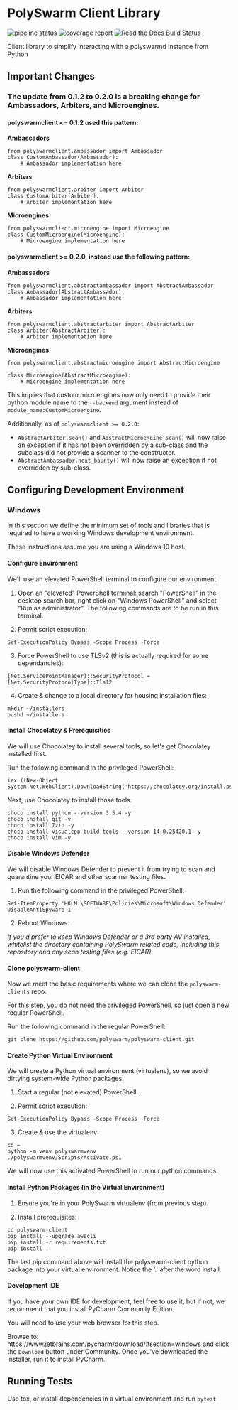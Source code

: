 # PolySwarm Client Library

[![pipeline status](https://gitlab.polyswarm.io/externalci/polyswarm-client/badges/master/pipeline.svg)](https://gitlab.polyswarm.io/externalci/polyswarm-client/commits/master)
[![coverage report](https://gitlab.polyswarm.io/externalci/polyswarm-client/badges/master/coverage.svg)](https://gitlab.polyswarm.io/externalci/polyswarm-client/commits/master)
[![Read the Docs Build Status](https://readthedocs.org/projects/polyswarm-client/badge/?version=latest)](https://polyswarm-client.readthedocs.io/en/latest/)

Client library to simplify interacting with a polyswarmd instance from Python

## Important Changes

### The update from 0.1.2 to 0.2.0 is a breaking change for Ambassadors, Arbiters, and Microengines.

#### polyswarmclient <= 0.1.2 used this pattern:

**Ambassadors**
```
from polyswarmclient.ambassador import Ambassador
class CustomAmbassador(Ambassador):
    # Ambassador implementation here
```

**Arbiters**
```
from polyswarmclient.arbiter import Arbiter
class CustomArbiter(Arbiter):
    # Arbiter implementation here
```

**Microengines**
```
from polyswarmclient.microengine import Microengine
class CustomMicroengine(Microengine):
    # Microengine implementation here
```

#### polyswarmclient >= 0.2.0, instead use the following pattern:

**Ambassadors**
```
from polyswarmclient.abstractambassador import AbstractAmbassador
class Ambassador(AbstractAmbassador):
    # Ambassador implementation here
```

**Arbiters**
```
from polyswarmclient.abstractarbiter import AbstractArbiter
class Arbiter(AbstractArbiter):
    # Arbiter implementation here
```

**Microengines**
```
from polyswarmclient.abstractmicroengine import AbstractMicroengine

class Microengine(AbstractMicroengine):
    # Microengine implementation here
```

This implies that custom microengines now only need to provide their python module name to the `--backend` argument
instead of `module_name:CustomMicroengine`.

Additionally, as of `polyswarmclient >= 0.2.0`:

* `AbstractArbiter.scan()` and `AbstractMicroengine.scan()` will now raise an exception if it 
has not been overridden by a sub-class and the subclass did not provide a scanner to the constructor.
* `AbstractAmbassador.next_bounty()` will now raise an exception if not overridden by sub-class.

## Configuring Development Environment

### Windows

In this section we define the minimum set of tools and libraries that is required to have a working Windows development environment.

These instructions assume you are using a Windows 10 host.

#### Configure Environment

We'll use an elevated PowerShell terminal to configure our environment.

1. Open an "elevated" PowerShell terminal: search "PowerShell" in the desktop search bar, right click on "Windows PowerShell" and select "Run as administrator". The following commands are to be run in this terminal.

2. Permit script execution:
```
Set-ExecutionPolicy Bypass -Scope Process -Force
```

3. Force PowerShell to use TLSv2 (this is actually required for some dependancies):
```
[Net.ServicePointManager]::SecurityProtocol = [Net.SecurityProtocolType]::Tls12
```

4. Create & change to a local directory for housing installation files:
```
mkdir ~/installers
pushd ~/installers
```

#### Install Chocolatey & Prerequisities

We will use Chocolatey to install several tools, so let's get Chocolatey installed first.

Run the following command in the privileged PowerShell:

```
iex ((New-Object System.Net.WebClient).DownloadString('https://chocolatey.org/install.ps1'))
```

Next, use Chocolatey to install those tools.

```
choco install python --version 3.5.4 -y
choco install git -y
choco install 7zip -y
choco install visualcpp-build-tools --version 14.0.25420.1 -y
choco install vim -y
```

#### Disable Windows Defender

We will disable Windows Defender to prevent it from trying to scan and quarantine your EICAR and other scanner testing files.

1. Run the following command in the privileged PowerShell:
```
Set-ItemProperty 'HKLM:\SOFTWARE\Policies\Microsoft\Windows Defender' DisableAntiSpyware 1
```

2. Reboot Windows.

*If you'd prefer to keep Windows Defender or a 3rd party AV installed, whitelist the directory containing PolySwarm related code, including this repository and any scan testing files (e.g. EICAR).*

#### Clone polyswarm-client

Now we meet the basic requirements where we can clone the `polyswarm-clients` repo.

For this step, you do not need the privileged PowerShell, so just open a new regular PowerShell.

Run the following command in the regular PowerShell:

```
git clone https://github.com/polyswarm/polyswarm-client.git
```

#### Create Python Virtual Environment

We will create a Python virtual environment (virtualenv), so we avoid dirtying system-wide Python packages.

1. Start a regular (not elevated) PowerShell.

2. Permit script execution:
```
Set-ExecutionPolicy Bypass -Scope Process -Force
```

3. Create & use the virtualenv:
```
cd ~
python -m venv polyswarmvenv
./polyswarmvenv/Scripts/Activate.ps1
```

We will now use this activated PowerShell to run our python commands.

#### Install Python Packages (in the Virtual Environment)

1. Ensure you're in your PolySwarm virtualenv (from previous step).

2. Install prerequisites:
```
cd polyswarm-client
pip install --upgrade awscli
pip install -r requirements.txt
pip install .
```

The last pip command above will install the polyswarm-client python package into your virtual environment.
Notice the '.' after the word install.

#### Development IDE

If you have your own IDE for development, feel free to use it, but if not, we recommend that you install PyCharm Community Edition.

You will need to use your web browser for this step.

Browse to: https://www.jetbrains.com/pycharm/download/#section=windows and click the `Download` button under Community.
Once you've downloaded the installer, run it to install PyCharm.

## Running Tests

Use tox, or install dependencies in a virtual environment and run `pytest`
